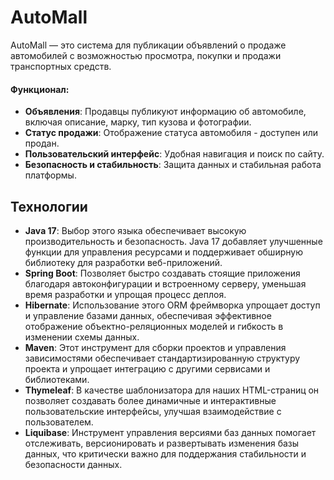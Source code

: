 # AutoMall

AutoMall — это система для публикации объявлений о продаже автомобилей с возможностью просмотра, покупки и продажи транспортных средств.

#### Функционал:
- **Объявления**: Продавцы публикуют информацию об автомобиле, включая описание, марку, тип кузова и фотографии.
- **Статус продажи**: Отображение статуса автомобиля - доступен или продан.
- **Пользовательский интерфейс**: Удобная навигация и поиск по сайту.
- **Безопасность и стабильность**: Защита данных и стабильная работа платформы.

## Технологии
- **Java 17**: Выбор этого языка обеспечивает высокую производительность и безопасность. Java 17 добавляет улучшенные функции для управления ресурсами и поддерживает обширную библиотеку для разработки веб-приложений.
- **Spring Boot**: Позволяет быстро создавать стоящие приложения благодаря автоконфигурации и встроенному серверу, уменьшая время разработки и упрощая процесс деплоя.
- **Hibernate**: Использование этого ORM фреймворка упрощает доступ и управление базами данных, обеспечивая эффективное отображение объектно-реляционных моделей и гибкость в изменении схемы данных.
- **Maven**: Этот инструмент для сборки проектов и управления зависимостями обеспечивает стандартизированную структуру проекта и упрощает интеграцию с другими сервисами и библиотеками.
- **Thymeleaf**: В качестве шаблонизатора для наших HTML-страниц он позволяет создавать более динамичные и интерактивные пользовательские интерфейсы, улучшая взаимодействие с пользователем.
- **Liquibase**: Инструмент управления версиями баз данных помогает отслеживать, версионировать и развертывать изменения базы данных, что критически важно для поддержания стабильности и безопасности данных.
